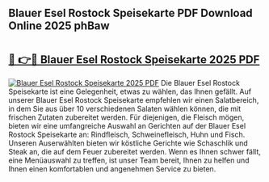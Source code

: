 ## Blauer Esel Rostock Speisekarte PDF Download Online 2025 phBaw

# <h2><a href="http://gcbinuz.nevu.top/?p=Blauer+Esel+Rostock+Speisekarte">🔗 👉🔴 Blauer Esel Rostock Speisekarte 2025 PDF</a></h2>

[![Blauer Esel Rostock Speisekarte 2025 PDF](https://i.imgur.com/dBaPXMq.png)](http://gcbinuz.nevu.top/?p=Blauer+Esel+Rostock+Speisekarte)
Die Blauer Esel Rostock Speisekarte ist eine Gelegenheit, etwas zu wählen, das Ihnen gefällt. Auf unserer Blauer Esel Rostock Speisekarte empfehlen wir einen Salatbereich, in dem Sie aus über 10 verschiedenen Salaten wählen können, die mit frischen Zutaten zubereitet werden. Für diejenigen, die Fleisch mögen, bieten wir eine umfangreiche Auswahl an Gerichten auf der Blauer Esel Rostock Speisekarte an: Rindfleisch, Schweinefleisch, Huhn und Fisch. Unseren Auserwählten bieten wir köstliche Gerichte wie Schaschlik und Steak an, die auf dem Feuer zubereitet werden. Wenn es Ihnen schwer fällt, eine Menüauswahl zu treffen, ist unser Team bereit, Ihnen zu helfen und Ihnen einen komfortablen und angenehmen Service zu bieten.

